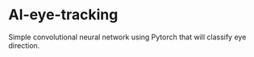 # AI-eye-tracking
Simple convolutional neural network using Pytorch that will classify eye direction. 
